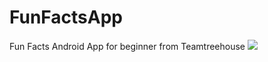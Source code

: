 # FunFactsApp
Fun Facts Android App  for beginner from Teamtreehouse
<img src="http://treehouse-code-samples.s3.amazonaws.com/Android/fun_facts_mockups.png"></img>
